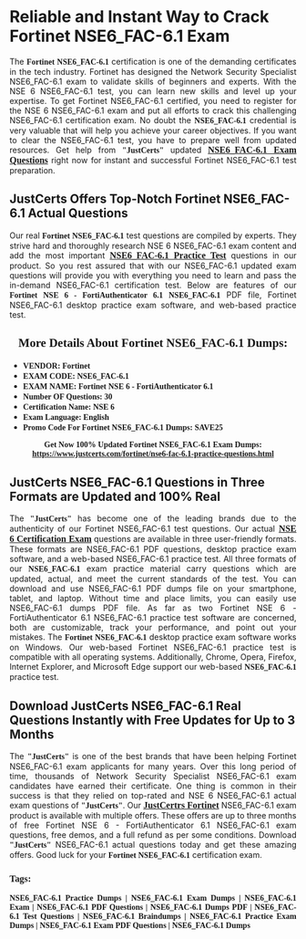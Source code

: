 <h1><strong>Reliable and Instant Way to Crack Fortinet NSE6_FAC-6.1 Exam</strong></h1>

<p style="text-align: justify;">The <span style="font-family:Georgia,serif;"><strong>Fortinet NSE6_FAC-6.1</strong></span> certification is one of the demanding certificates in the tech industry. Fortinet has designed the Network Security Specialist NSE6_FAC-6.1 exam to validate skills of beginners and experts. With the NSE 6 NSE6_FAC-6.1 test, you can learn new skills and level up your expertise. To get Fortinet NSE6_FAC-6.1 certified, you need to register for the NSE 6 NSE6_FAC-6.1 exam and put all efforts to crack this challenging NSE6_FAC-6.1 certification exam. No doubt the <span style="font-family:Georgia,serif;"><strong> NSE6_FAC-6.1</strong></span> credential is very valuable that will help you achieve your career objectives. If you want to clear the NSE6_FAC-6.1 test, you have to prepare well from updated resources. Get help from <span style="font-size:14px;"><span style="font-family:Georgia,serif;"><strong>"JustCerts"</strong></span></span> updated <a href="https://www.justcerts.com/fortinet/nse6-fac-6.1-practice-questions.html"><span style="font-size:16px;"><span style="font-family:Georgia,serif;"><strong>NSE6_FAC-6.1 Exam Questions</strong></span></span></a> right now for instant and successful Fortinet NSE6_FAC-6.1 test preparation.</p>

<h2><strong>JustCerts Offers Top-Notch Fortinet NSE6_FAC-6.1 Actual Questions </strong></h2>

<p style="text-align: justify;">Our real <span style="font-family:Georgia,serif;"><strong>Fortinet NSE6_FAC-6.1</strong></span> test questions are compiled by experts. They strive hard and thoroughly research NSE 6 NSE6_FAC-6.1 exam content and add the most important <a href="https://www.justcerts.com/fortinet/nse6-fac-6.1-practice-questions.html"><span style="font-size:16px;"><span style="font-family:Georgia,serif;"><strong>NSE6_FAC-6.1 Practice Test</strong></span></span></a> questions in our product. So you rest assured that with our NSE6_FAC-6.1 updated exam questions will provide you with everything you need to learn and pass the in-demand NSE6_FAC-6.1 certification test. Below are features of our <span style="font-family:Georgia,serif;"><strong>Fortinet NSE 6 - FortiAuthenticator 6.1 NSE6_FAC-6.1</strong></span> PDF file, Fortinet NSE6_FAC-6.1 desktop practice exam software, and web-based practice test.</p>

<h2 style="text-align: center;"><strong><span style="font-family:Georgia,serif;">More Details About Fortinet NSE6_FAC-6.1 Dumps:</span></strong></h2>

<ul>
	<li style="text-align: justify;"><span style="font-size:14px;"><span style="font-family:Georgia,serif;"><strong>VENDOR: Fortinet</strong></span></span></li>
	<li style="text-align: justify;"><span style="font-size:14px;"><span style="font-family:Georgia,serif;"><strong>EXAM CODE: NSE6_FAC-6.1</strong></span></span></li>
	<li style="text-align: justify;"><span style="font-size:14px;"><span style="font-family:Georgia,serif;"><strong>EXAM NAME: Fortinet NSE 6 - FortiAuthenticator 6.1</strong></span></span></li>
	<li style="text-align: justify;"><span style="font-size:14px;"><span style="font-family:Georgia,serif;"><strong>Number OF Questions: 30</strong></span></span></li>
	<li style="text-align: justify;"><span style="font-size:14px;"><span style="font-family:Georgia,serif;"><strong>Certification Name: NSE 6</strong></span></span></li>
	<li style="text-align: justify;"><span style="font-size:14px;"><span style="font-family:Georgia,serif;"><strong>Exam Language: English</strong></span></span></li>
	<li style="text-align: justify;"><span style="font-size:14px;"><span style="font-family:Georgia,serif;"><strong>Promo Code For Fortinet NSE6_FAC-6.1 Dumps: SAVE25</strong></span></span></li>
</ul>

<p style="text-align: center;"><strong><span style="font-family:Georgia,serif;"><span style="font-size:14px;">Get Now 100% Updated Fortinet NSE6_FAC-6.1 Exam Dumps:</span> <a href="https://www.justcerts.com/fortinet/nse6-fac-6.1-practice-questions.html">https://www.justcerts.com/fortinet/nse6-fac-6.1-practice-questions.html</a></span></strong></p>

<h2><strong>JustCerts NSE6_FAC-6.1 Questions in Three Formats are Updated and 100% Real</strong></h2>

<p style="text-align: justify;">The <span style="font-size:14px;"><span style="font-family:Georgia,serif;"><strong>"JustCerts"</strong></span></span> has become one of the leading brands due to the authenticity of our Fortinet NSE6_FAC-6.1 test questions. Our actual <a href="https://www.justcerts.com/fortinet/nse-6-certification-exams.html"><span style="font-size:16px;"><span style="font-family:Georgia,serif;"><strong>NSE 6 Certification Exam</strong></span></span></a> questions are available in three user-friendly formats. These formats are NSE6_FAC-6.1 PDF questions, desktop practice exam software, and a web-based NSE6_FAC-6.1 practice test. All three formats of our <strong><span style="font-family:Georgia,serif;"> NSE6_FAC-6.1</span></strong> exam practice material carry questions which are updated, actual, and meet the current standards of the test. You can download and use NSE6_FAC-6.1 PDF dumps file on your smartphone, tablet, and laptop. Without time and place limits, you can easily use NSE6_FAC-6.1 dumps PDF file. As far as two Fortinet NSE 6 - FortiAuthenticator 6.1 NSE6_FAC-6.1 practice test software are concerned, both are customizable, track your performance, and point out your mistakes. The <span style="font-family:Georgia,serif;"><strong>Fortinet NSE6_FAC-6.1</strong></span> desktop practice exam software works on Windows. Our web-based Fortinet NSE6_FAC-6.1 practice test is compatible with all operating systems. Additionally, Chrome, Opera, Firefox, Internet Explorer, and Microsoft Edge support our web-based <span style="font-family:Georgia,serif;"><strong>NSE6_FAC-6.1 </strong></span> practice test.</p>

<h2><strong>Download JustCerts NSE6_FAC-6.1 Real Questions Instantly with Free Updates for Up to 3 Months</strong></h2>

<p style="text-align: justify;">The <span style="font-family:Georgia,serif;"><span style="font-size:14px;"><strong>"JustCerts"</strong></span></span> is one of the best brands that have been helping Fortinet NSE6_FAC-6.1 exam applicants for many years. Over this long period of time, thousands of Network Security Specialist NSE6_FAC-6.1 exam candidates have earned their certificate. One thing is common in their success is that they relied on top-rated and NSE 6 NSE6_FAC-6.1 actual exam questions of <span style="font-family:Georgia,serif;"><span style="font-size:14px;"><strong>"JustCerts"</strong></span></span>. Our <a href="https://www.justcerts.com/fortinet-certification-exams.html"><span style="font-size:16px;"><span style="font-family:Georgia,serif;"><strong>JustCertrs Fortinet</strong></span></span></a> NSE6_FAC-6.1 exam product is available with multiple offers. These offers are up to three months of free Fortinet NSE 6 - FortiAuthenticator 6.1 NSE6_FAC-6.1 exam questions, free demos, and a full refund as per some conditions. Download <span style="font-family:Georgia,serif;"><span style="font-size:14px;"><strong>"JustCerts"</strong></span></span> NSE6_FAC-6.1 actual questions today and get these amazing offers. Good luck for your <span style="font-family:Georgia,serif;"><strong>Fortinet NSE6_FAC-6.1</strong></span> certification exam.</p>

<h3 style="text-align: justify;"><span style="font-family:Georgia,serif;"><strong>Tags:</strong></span></h3>

<p style="text-align: justify;"><span style="font-family:Georgia,serif;"><strong>NSE6_FAC-6.1 Practice Dumps | NSE6_FAC-6.1 Exam Dumps | NSE6_FAC-6.1 Exam | NSE6_FAC-6.1 PDF Questions | NSE6_FAC-6.1 Dumps PDF | NSE6_FAC-6.1 Test Questions | NSE6_FAC-6.1 Braindumps | NSE6_FAC-6.1 Practice Exam Dumps | NSE6_FAC-6.1 Exam PDF Questions | NSE6_FAC-6.1 Dumps</strong></span></p>
